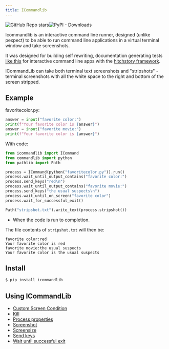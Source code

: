 ```yaml
---
title: ICommandlib
---
```




<img alt="GitHub Repo stars" src="https://img.shields.io/github/stars/crdoconnor/icommandlib?style=social"><img alt="PyPI - Downloads" src="https://img.shields.io/pypi/dm/icommandlib">

Icommandlib is an interactive command line runner, designed (unlike pexpect) to be able to run command line applications in a virtual terminal window and take screenshots.

It was designed for building self rewriting, documentation generating tests [like this](https://github.com/hitchdev/hitchstory/tree/master/examples/commandline)
for interactive command line apps with the [hitchstory framework](/hitchstory).

ICommandLib can take both terminal text screenshots and "stripshots" - terminal screenshots with all the white space to the right and bottom of the screen stripped.

## Example









favoritecolor.py:

```python
answer = input("favorite color:")
print(f"Your favorite color is {answer}")
answer = input("favorite movie:")
print(f"Your favorite color is {answer}")
```

With code:

```python
from icommandlib import ICommand
from commandlib import python
from pathlib import Path

process = ICommand(python("favoritecolor.py")).run()
process.wait_until_output_contains("favorite color:")
process.send_keys("red\n")
process.wait_until_output_contains("favorite movie:")
process.send_keys("the usual suspects\n")
process.wait_until_on_screen("favorite color")
process.wait_for_successful_exit()

Path("stripshot.txt").write_text(process.stripshot())

```





* When the code is run to completion.

The file contents of `stripshot.txt` will then be:

```
favorite color:red
Your favorite color is red
favorite movie:the usual suspects
Your favorite color is the usual suspects
```







## Install

```bash
$ pip install icommandlib
```

## Using ICommandLib

- [Custom Screen Condition](using/custom-screen-condition)
- [Kill](using/kill)
- [Process properties](using/process-properties)
- [Screenshot](using/screenshot)
- [Screensize](using/screensize)
- [Send keys](using/send-keys)
- [Wait until successful exit](using/wait-until-successful-exit)

